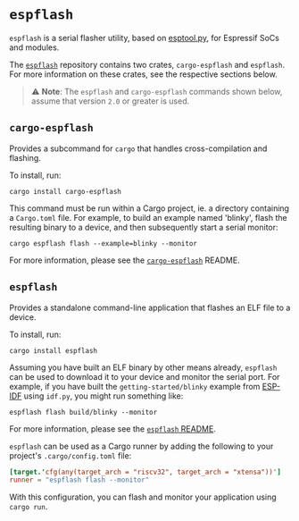 # `espflash`

`espflash` is a serial flasher utility, based on [esptool.py][esptool], for Espressif SoCs and modules.

The [`espflash`][espflash] repository contains two crates, `cargo-espflash` and `espflash`. For more information on these crates, see the respective sections below.

[esptool]: https://github.com/espressif/esptool
[espflash]: https://github.com/esp-rs/espflash

> ⚠️ **Note**: The `espflash` and `cargo-espflash` commands shown below, assume that version `2.0` or greater is used.

## `cargo-espflash`

Provides a subcommand for `cargo` that handles cross-compilation and flashing.

To install, run:

```shell
cargo install cargo-espflash
```

This command must be run within a Cargo project, ie. a directory containing a `Cargo.toml` file. For example, to build an example named 'blinky', flash the resulting binary to a device, and then subsequently start a serial monitor:

```shell
cargo espflash flash --example=blinky --monitor
```

For more information, please see the [`cargo-espflash`][cargo-espflash] README.

[cargo-espflash]: https://github.com/esp-rs/espflash/blob/master/cargo-espflash/README.md

## `espflash`

Provides a standalone command-line application that flashes an ELF file to a device.

To install, run:

```shell
cargo install espflash
```

Assuming you have built an ELF binary by other means already, `espflash` can be used to download it to your device and monitor the serial port. For example, if you have built the `getting-started/blinky` example from [ESP-IDF][esp-idf] using `idf.py`, you might run something like:

```shell
espflash flash build/blinky --monitor
```

For more information, please see the [`espflash` README][espflash-readme].

`espflash` can be used as a Cargo runner by adding the following to your project's `.cargo/config.toml` file:
```toml
[target.'cfg(any(target_arch = "riscv32", target_arch = "xtensa"))']
runner = "espflash flash --monitor"
```
With this configuration, you can flash and monitor your application using `cargo run`.

[esp-idf]: https://github.com/espressif/esp-idf
[espflash-readme]: https://github.com/esp-rs/espflash/blob/master/espflash/README.md

